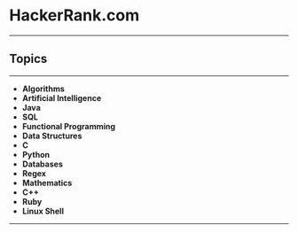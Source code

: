 # HackerRank.com
---
## Topics
---
* **Algorithms**
* **Artificial Intelligence**
* **Java**
* **SQL**
* **Functional Programming**
* **Data Structures**
* **C**
* **Python**
* **Databases**
* **Regex**
* **Mathematics**
* **C++**
* **Ruby**
* **Linux Shell**
---
